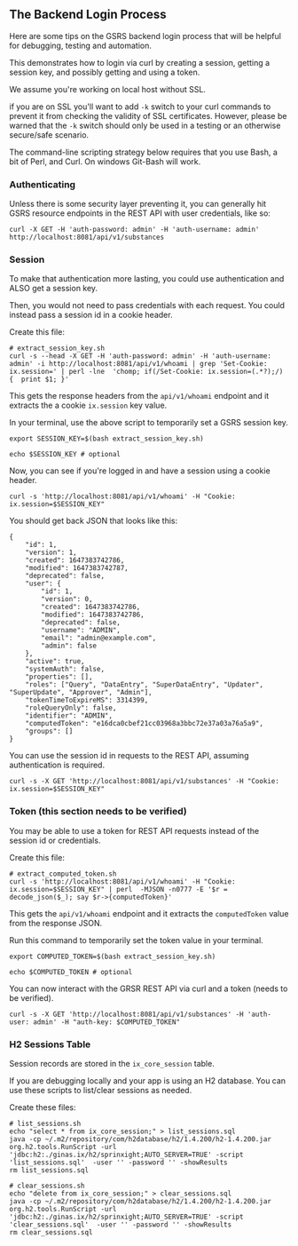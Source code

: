 ## The Backend Login Process

Here are some tips on the GSRS backend login process that will be helpful for debugging, testing and automation. 

This demonstrates how to login via curl by creating a session, getting a session key, and possibly getting and using a token.  

We assume you're working on local host without SSL.

if you are on SSL you'll want to add `-k` switch to your curl commands to prevent it from checking the validity of SSL certificates. However, please be warned that the `-k` switch should only be used in a testing or an otherwise secure/safe scenario.  

The command-line scripting strategy below requires that you use Bash, a bit of Perl, and Curl. On windows Git-Bash will work.    


### Authenticating 

Unless there is some security layer preventing it, you can generally hit GSRS resource endpoints in the REST API with user credentials, like so: 

```
curl -X GET -H 'auth-password: admin' -H 'auth-username: admin' http://localhost:8081/api/v1/substances  
```

### Session 

To make that authentication more lasting, you could use authentication and ALSO get a session key.

Then, you would not need to pass credentials with each request. You could instead pass a session id in a cookie header. 

Create this file: 
```
# extract_session_key.sh 
curl -s --head -X GET -H 'auth-password: admin' -H 'auth-username: admin' -i http://localhost:8081/api/v1/whoami | grep 'Set-Cookie: ix.session=' | perl -lne  'chomp; if(/Set-Cookie: ix.session=(.*?);/) {  print $1; }'
````

This gets the response headers from the `api/v1/whoami` endpoint and it extracts the a cookie `ix.session` key value.    

In your terminal, use the above script to temporarily set a GSRS session key.  
```
export SESSION_KEY=$(bash extract_session_key.sh)

echo $SESSION_KEY # optional

```

Now, you can see if you're logged in and have a session using a cookie header. 
```
curl -s 'http://localhost:8081/api/v1/whoami' -H "Cookie: ix.session=$SESSION_KEY"
```

You should get back JSON that looks like this: 

```
{
	"id": 1,
	"version": 1,
	"created": 1647383742786,
	"modified": 1647383742787,
	"deprecated": false,
	"user": {
		"id": 1,
		"version": 0,
		"created": 1647383742786,
		"modified": 1647383742786,
		"deprecated": false,
		"username": "ADMIN",
		"email": "admin@example.com",
		"admin": false
	},
	"active": true,
	"systemAuth": false,
	"properties": [],
	"roles": ["Query", "DataEntry", "SuperDataEntry", "Updater", "SuperUpdate", "Approver", "Admin"],
	"tokenTimeToExpireMS": 3314399,
	"roleQueryOnly": false,
	"identifier": "ADMIN",
	"computedToken": "e16dca0cbef21cc03968a3bbc72e37a03a76a5a9",
	"groups": []
}
```

You can use the session id in requests to the REST API, assuming authentication is required. 

```
curl -s -X GET 'http://localhost:8081/api/v1/substances' -H "Cookie: ix.session=$SESSION_KEY"
```



### Token (this section needs to be verified)  

You may be able to use a token for REST API requests instead of the session id or credentials.    

Create this file:
```
# extract_computed_token.sh
curl -s 'http://localhost:8081/api/v1/whoami' -H "Cookie: ix.session=$SESSION_KEY" | perl  -MJSON -n0777 -E '$r = decode_json($_); say $r->{computedToken}'
```

This gets the `api/v1/whoami` endpoint and it extracts the `computedToken` value from the response JSON.


Run this command to temporarily set the token value in your terminal.
```
export COMPUTED_TOKEN=$(bash extract_session_key.sh)

echo $COMPUTED_TOKEN # optional

````

You can now interact with the GRSR REST API via curl and a token (needs to be verified). 

```
curl -s -X GET 'http://localhost:8081/api/v1/substances' -H 'auth-user: admin' -H "auth-key: $COMPUTED_TOKEN"  
```

### H2 Sessions Table 

Session records are stored in the `ix_core_session` table. 

If you are debugging locally and your app is using an H2 database. You can use these scripts to list/clear sessions as needed. 


Create these files:


```
# list_sessions.sh
echo "select * from ix_core_session;" > list_sessions.sql 
java -cp ~/.m2/repository/com/h2database/h2/1.4.200/h2-1.4.200.jar org.h2.tools.RunScript -url 'jdbc:h2:./ginas.ix/h2/sprinxight;AUTO_SERVER=TRUE' -script 'list_sessions.sql'  -user '' -password '' -showResults
rm list_sessions.sql 

# clear_sessions.sh
echo "delete from ix_core_session;" > clear_sessions.sql 
java -cp ~/.m2/repository/com/h2database/h2/1.4.200/h2-1.4.200.jar org.h2.tools.RunScript -url 'jdbc:h2:./ginas.ix/h2/sprinxight;AUTO_SERVER=TRUE' -script 'clear_sessions.sql'  -user '' -password '' -showResults
rm clear_sessions.sql 
```
